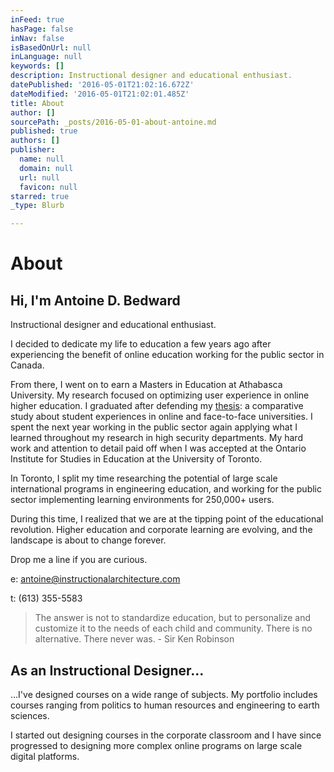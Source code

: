 ```yaml
---
inFeed: true
hasPage: false
inNav: false
isBasedOnUrl: null
inLanguage: null
keywords: []
description: Instructional designer and educational enthusiast.
datePublished: '2016-05-01T21:02:16.672Z'
dateModified: '2016-05-01T21:02:01.485Z'
title: About
author: []
sourcePath: _posts/2016-05-01-about-antoine.md
published: true
authors: []
publisher:
  name: null
  domain: null
  url: null
  favicon: null
starred: true
_type: Blurb

---
```

# About

## Hi, I'm Antoine D. Bedward

Instructional designer and educational enthusiast.

I decided to dedicate my life to education a few years ago after experiencing the benefit of online education working for the public sector in Canada. 

From there, I went on to earn a Masters in Education at Athabasca University. My research focused on optimizing user experience in online higher education. I graduated after defending my [thesis][0]: a comparative study about student experiences in online and face-to-face universities. I spent the next year working in the public sector again applying what I learned throughout my research in high security departments. My hard work and attention to detail paid off when I was accepted at the Ontario Institute for Studies in Education at the University of Toronto. 

In Toronto, I split my time researching the potential of large scale international programs in engineering education, and working for the public sector implementing learning environments for 250,000+ users. 

During this time, I realized that we are at the tipping point of the educational revolution. Higher education and corporate learning are evolving, and the landscape is about to change forever.

Drop me a line if you are curious.

e: antoine@instructionalarchitecture.com

t: (613) 355-5583

> The answer is not to standardize education, but to personalize and customize it to the needs of each child and community. There is no alternative. There never was. - Sir Ken Robinson

## As an Instructional Designer...

...I've designed courses on a wide range of subjects. My portfolio includes courses ranging from politics to human resources and engineering to earth sciences. 

I started out designing courses in the corporate classroom and I have since progressed to designing more complex online programs on large scale digital platforms.

[0]: https://dt.athabascau.ca/jspui/bitstream/10791/43/5/Despres-Bedward,%20Antoine%20Thesis%20Document.pdf